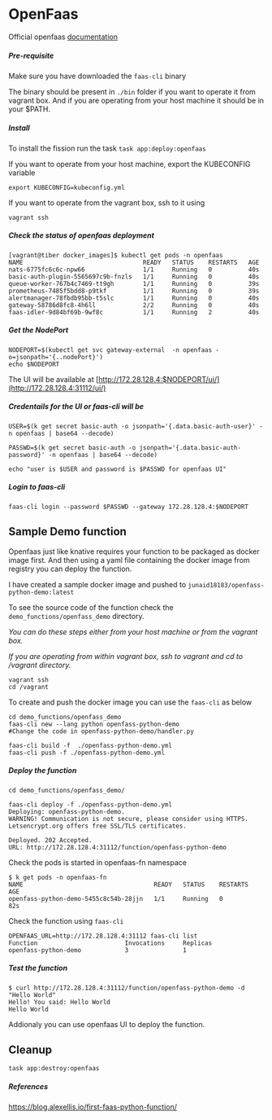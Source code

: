 # OpenFaas

Official openfaas [documentation](https://docs.openfaas.com/)

##### Pre-requisite

Make sure you have downloaded the `faas-cli` binary 

The binary should be present in `./bin` folder if you want to operate it from vagrant box. And if you are operating from your host machine it should be in your $PATH.

##### Install

To install the fission run the task `task app:deploy:openfaas`

If you want to operate from your host machine, export the KUBECONFIG variable

```
export KUBECONFIG=kubeconfig.yml
```

If you want to operate from the vagrant box, ssh to it using 

```
vagrant ssh
```

##### Check the status of openfaas deployment

```
[vagrant@tiber docker_images]$ kubectl get pods -n openfaas
NAME                                 READY   STATUS    RESTARTS   AGE
nats-6775fc6c6c-npw66                1/1     Running   0          40s
basic-auth-plugin-5565697c9b-fnzls   1/1     Running   0          40s
queue-worker-767b4c7469-tt9gh        1/1     Running   0          39s
prometheus-7485f5bdd8-p9tkf          1/1     Running   0          39s
alertmanager-78fbdb95bb-t5slc        1/1     Running   0          40s
gateway-58786d8fc8-4h6ll             2/2     Running   0          40s
faas-idler-9d84bf69b-9wf8c           1/1     Running   2          40s
```

##### Get the NodePort 

```
NODEPORT=$(kubectl get svc gateway-external  -n openfaas -o=jsonpath='{..nodePort}')
echo $NODEPORT
```

The UI will be available at [http://172.28.128.4:$NODEPORT/ui/](http://172.28.128.4:31112/ui/)

##### Credentails for the UI or faas-cli will be 

```
USER=$(k get secret basic-auth -o jsonpath='{.data.basic-auth-user}' -n openfaas | base64 --decode)

PASSWD=$(k get secret basic-auth -o jsonpath='{.data.basic-auth-password}' -n openfaas | base64 --decode)

echo "user is $USER and password is $PASSWD for openfaas UI"
```

##### Login to faas-cli

```
faas-cli login --password $PASSWD --gateway 172.28.128.4:$NODEPORT
```



## Sample Demo function

Openfaas just like knative requires your function to be packaged as docker image first. And then using a yaml file containing the docker image from registry you can deploy the function.

I have created a sample docker image and pushed to `junaid18183/openfass-python-demo:latest`

To see the source code of the function check the `demo_functions/openfass_demo` directory.

*You can do these steps either from your host machine or from the vagrant box.* 

*If you are operating from within vagrant box, ssh to vagrant and cd to /vagrant directory.*

```
vagrant ssh
cd /vagrant
```

To create and push the docker image you can use the `faas-cli` as below 

```
cd demo_functions/openfass_demo
faas-cli new --lang python openfass-python-demo
#Change the code in openfass-python-demo/handler.py

faas-cli build -f  ./openfass-python-demo.yml
faas-cli push -f ./openfass-python-demo.yml

```

##### Deploy the function

```
cd demo_functions/openfass_demo/

faas-cli deploy -f ./openfass-python-demo.yml
Deploying: openfass-python-demo.
WARNING! Communication is not secure, please consider using HTTPS. Letsencrypt.org offers free SSL/TLS certificates.

Deployed. 202 Accepted.
URL: http://172.28.128.4:31112/function/openfass-python-demo
```

Check the pods is started in openfaas-fn namespace

```
$ k get pods -n openfaas-fn
NAME                                    READY   STATUS    RESTARTS   AGE
openfass-python-demo-5455c8c54b-28jjn   1/1     Running   0          82s
```

Check the function using `faas-cli`

```
OPENFAAS_URL=http://172.28.128.4:31112 faas-cli list
Function                      	Invocations    	Replicas
openfass-python-demo          	3              	1
```

##### Test the function

```
$ curl http://172.28.128.4:31112/function/openfass-python-demo -d "Hello World"
Hello! You said: Hello World
Hello World
```



Addionaly you can use openfaas UI to deploy the function.



## Cleanup 

```
task app:destroy:openfaas
```



##### References

<https://blog.alexellis.io/first-faas-python-function/>